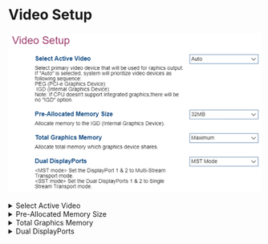 # Video Setup #

![](./img/thinkcenter_video_setup.png)

<details><summary>Select Active Video</summary>

The primary video device for graphics output.

Options:

1.  **Auto** - automatic selection of graphics output by the system. Default.
1.  IGD - Select Integrated Graphics Device.
1.  PEG - Select PCIe Graphic.


?> If `Auto` is selected, the system will select a graphics output, **prioritizing PEG**. <br /> 

?> The `IGD` option will not appear if not supported by the CPU.

| WMI Setting name | Values | SVP or SMP Req'd |
|:---|:---|:---|
| SelectActiveVideo  | IGD, [PEG], Auto | yes |

</details>

<details><summary>Pre-Allocated Memory Size</summary>

Allocate memory to the IGD (Internal Graphics Device).

Options:

1.  **32MB** - Default.
1.  64MB
1.  96MB
1.  128MB
1.  160MB

<!-- TODO: add WMI -->
</details>

<details><summary>Total Graphics Memory</summary>

Total memory shared by all graphics devices.

Options:

1.  **Maximum** - enables maximum memory allocation. Default.
2.  128MB.
3.  256MB.
</details>

<details><summary>Dual DisplayPorts</summary>

Dual display ports 1 and 2.

Enable support for MST (multi-stream transport), allowing daisy-chaining of graphics output devices.

Options:

1.  **MST** - Default.
2.  SST (single-stream transport).

<!-- TODO: add WMI -->
</details>
